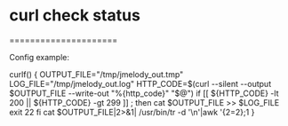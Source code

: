 # curl check status
=====================


 <p> Config example:
 
  curlf() {
    OUTPUT_FILE="/tmp/jmelody_out.tmp"
    LOG_FILE="/tmp/jmelody_out.log"
    HTTP_CODE=$(curl --silent --output $OUTPUT_FILE --write-out "%{http_code}" "$@")
    if [[ ${HTTP_CODE} -lt 200 || ${HTTP_CODE} -gt 299 ]] ; then
      cat $OUTPUT_FILE >> $LOG_FILE
      exit 22
    fi
    cat $OUTPUT_FILE|2>&1| /usr/bin/tr -d '\n'|awk '{$2=$2};1
}
      

